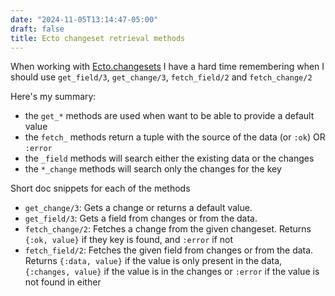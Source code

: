 ```yaml
---
date: "2024-11-05T13:14:47-05:00"
draft: false
title: Ecto changeset retrieval methods
---
```


When working with [Ecto.changesets](https://hexdocs.pm/ecto/Ecto.Changeset) I
have a hard time remembering when I should
use `get_field/3`, `get_change/3`, `fetch_field/2` and `fetch_change/2`

Here's my summary:

- the `get_*` methods are used when want to be able to provide a default value
- the `fetch_` methods return a tuple with the source of the data (or `:ok`) OR `:error`
- the `_field` methods will search either the existing data or the changes
- the `*_change` methods will search only the changes for the key

Short doc snippets for each of the methods

- `get_change/3`: Gets a change or returns a default value.
- `get_field/3`: Gets a field from changes or from the data.
- `fetch_change/2`: Fetches a change from the given changeset. Returns `{:ok, value}` if they key is found, and `:error` if not
- `fetch_field/2`: Fetches the given field from changes or from the data. Returns `{:data, value}` if the value is only present in the data, `{:changes, value}` if the value is in the changes or `:error` if the value is not found in either
